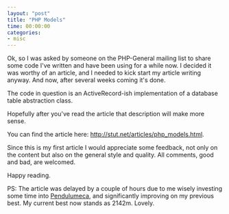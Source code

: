 ```yaml
---
layout: "post"
title: "PHP Models"
time: 00:00:00
categories: 
- misc
---
```

Ok, so I was asked by someone on the PHP-General mailing list to share some code I've written and have been using for a while now. I decided it was worthy of an article, and I needed to kick start my article writing anyway. And now, after several weeks coming it's done.

The code in question is an ActiveRecord-ish implementation of a database table abstraction class.

Hopefully after you've read the article that description will make more sense.

You can find the article here: <a href="http://stut.net/articles/php_models.html">http://stut.net/articles/php_models.html</a>.

Since this is my first article I would appreciate some feedback, not only on the content but also on the general style and quality. All comments, good and bad, are welcomed.

Happy reading.

PS: The article was delayed by a couple of hours due to me wisely investing some time into <a href="http://stut.net/blog/2006/11/05/pendulumeca/">Pendulumeca</a>, and significantly improving on my previous best. My current best now stands as 2142m. Lovely.